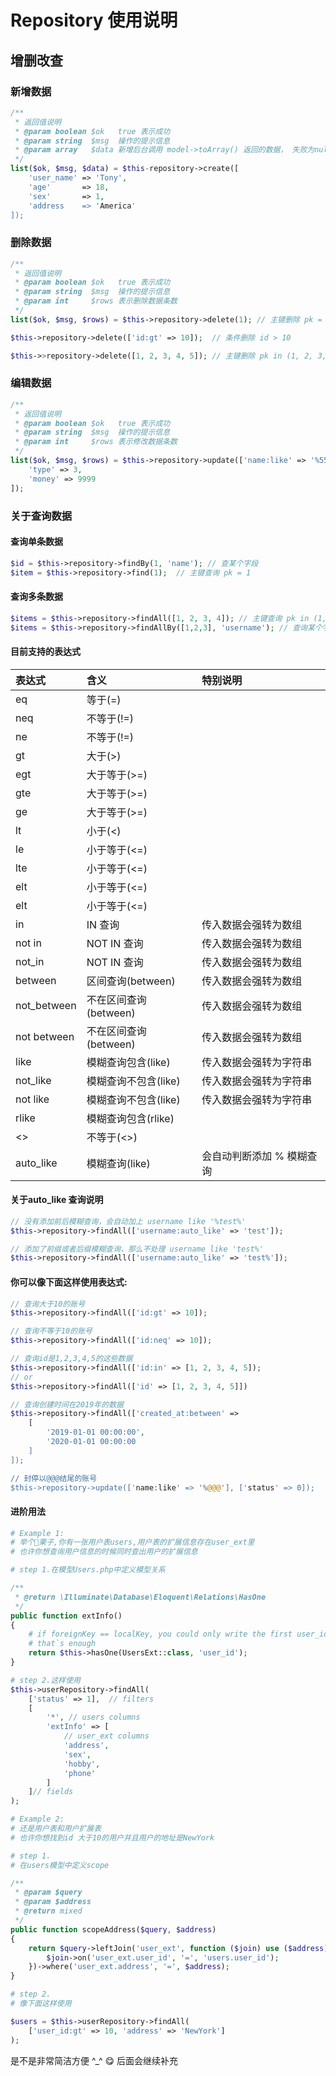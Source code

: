 Repository 使用说明
==================

## 增删改查

### 新增数据

```php
/**
 * 返回值说明
 * @param boolean $ok   true 表示成功
 * @param string  $msg  操作的提示信息
 * @param array   $data 新增后台调用 model->toArray() 返回的数据， 失败为null 
 */
list($ok, $msg, $data) = $this-repository->create([
    'user_name' => 'Tony',
    'age'       => 18,
    'sex'       => 1,
    'address    => 'America'
]);


```

### 删除数据

```php
/**
 * 返回值说明
 * @param boolean $ok   true 表示成功
 * @param string  $msg  操作的提示信息
 * @param int     $rows 表示删除数据条数
 */
list($ok, $msg, $rows) = $this->repository->delete(1); // 主键删除 pk = 1

$this->repository->delete(['id:gt' => 10]);  // 条件删除 id > 10

$this->>repository->delete([1, 2, 3, 4, 5]); // 主键删除 pk in (1, 2, 3, 4)
``` 

### 编辑数据

```php
/**
 * 返回值说明
 * @param boolean $ok   true 表示成功
 * @param string  $msg  操作的提示信息
 * @param int     $rows 表示修改数据条数
 */
list($ok, $msg, $rows) = $this->repository->update(['name:like' => '%555'], [
    'type' => 3,
    'money' => 9999
]);

```

### 关于查询数据

#### 查询单条数据

```php
$id = $this->repository->findBy(1, 'name'); // 查某个字段
$item = $this->repository->find(1);  // 主键查询 pk = 1
```

#### 查询多条数据

```php
$items = $this->repository->findAll([1, 2, 3, 4]); // 主键查询 pk in (1, 2, 3, 4)
$items = $this->repository->findAllBy([1,2,3], 'username'); // 查询某个字段的所有值
```

####  目前支持的表达式

| 表达式 | 含义 | 特别说明 |
|:------|:--------------|:-----|
| eq    | 等于(=)      | |
| neq   | 不等于(!=)   | |
| ne    | 不等于(!=)   | |
| gt    | 大于(>)      | |
| egt    | 大于等于(>=) | |
| gte    | 大于等于(>=) | |
| ge     | 大于等于(>=) | |
| lt     | 小于(<)      | |
| le     | 小于等于(<=)  | |
| lte    | 小于等于(<=)  | |
| elt    | 小于等于(<=)  | |
| elt    | 小于等于(<=)  | |
| in     | IN 查询      | 传入数据会强转为数组| 
| not in | NOT IN 查询  | 传入数据会强转为数组| 
| not_in | NOT IN 查询  | 传入数据会强转为数组| 
| between| 区间查询(between)  | 传入数据会强转为数组| 
| not_between| 不在区间查询(between)  | 传入数据会强转为数组| 
| not between| 不在区间查询(between)  | 传入数据会强转为数组| 
| like   | 模糊查询包含(like)  | 传入数据会强转为字符串 | 
| not_like   | 模糊查询不包含(like)  | 传入数据会强转为字符串 | 
| not like   | 模糊查询不包含(like)  | 传入数据会强转为字符串 | 
| rlike      | 模糊查询包含(rlike)   |  | 
| <>         | 不等于(<>)            |  | 
| auto_like  | 模糊查询(like)        | 会自动判断添加 % 模糊查询

#### 关于auto_like 查询说明
```php
// 没有添加前后模糊查询，会自动加上 username like '%test%'
$this->repository->findAll(['username:auto_like' => 'test']); 

// 添加了前缀或者后缀模糊查询，那么不处理 username like 'test%'
$this->repository->findAll(['username:auto_like' => 'test%']);

```
#### 你可以像下面这样使用表达式:

```php
// 查询大于10的账号
$this->repository->findAll(['id:gt' => 10]);

// 查询不等于10的账号
$this->repository->findAll(['id:neq' => 10]);

// 查询id是1,2,3,4,5的这些数据
$this->repository->findAll(['id:in' => [1, 2, 3, 4, 5]);
// or
$this->repository->findAll(['id' => [1, 2, 3, 4, 5]])

// 查询创建时间在2019年的数据
$this->repository->findAll(['created_at:between' => 
    [
        '2019-01-01 00:00:00', 
        '2020-01-01 00:00:00
    ]
]);

// 封停以@@@结尾的账号
$this->repository->update(['name:like' => '%@@@'], ['status' => 0]);

``` 

#### 进阶用法

```php
# Example 1:
# 举个🌰栗子,你有一张用户表users,用户表的扩展信息存在user_ext里 
# 也许你想查询用户信息的时候同时查出用户的扩展信息

# step 1.在模型Users.php中定义模型关系

/**
 * @return \Illuminate\Database\Eloquent\Relations\HasOne
 */
public function extInfo()
{
    # if foreignKey == localKey, you could only write the first user_id 
    # that`s enough
    return $this->hasOne(UsersExt::class, 'user_id');
}

# step 2.这样使用
$this->userRepository->findAll(
    ['status' => 1],  // filters
    [
        '*', // users columns
        'extInfo' => [
            // user_ext columns
            'address', 
            'sex', 
            'hobby', 
            'phone'
        ] 
    ]// fields
);
```

```php
# Example 2:
# 还是用户表和用户扩展表
# 也许你想找到id 大于10的用户并且用户的地址是NewYork

# step 1.
# 在users模型中定义scope

/**
 * @param $query
 * @param $address
 * @return mixed
 */
public function scopeAddress($query, $address)
{
    return $query->leftJoin('user_ext', function ($join) use ($address) {
        $join->on('user_ext.user_id', '=', 'users.user_id');
    })->where('user_ext.address', '=', $address);
}

# step 2.
# 像下面这样使用

$users = $this->userRepository->findAll(
    ['user_id:gt' => 10, 'address' => 'NewYork']
);

```
是不是非常简洁方便 ^_^ 😋
后面会继续补充
